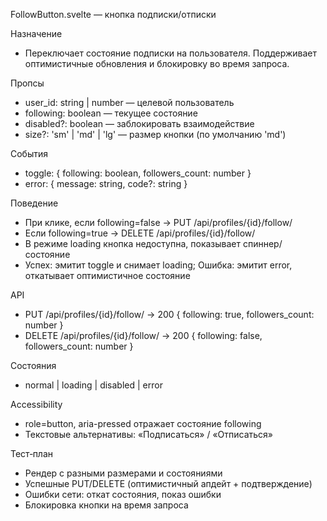 FollowButton.svelte — кнопка подписки/отписки

Назначение
- Переключает состояние подписки на пользователя. Поддерживает оптимистичные обновления и блокировку во время запроса.

Пропсы
- user_id: string | number — целевой пользователь
- following: boolean — текущее состояние
- disabled?: boolean — заблокировать взаимодействие
- size?: 'sm' | 'md' | 'lg' — размер кнопки (по умолчанию 'md')

События
- toggle: { following: boolean, followers_count: number }
- error: { message: string, code?: string }

Поведение
- При клике, если following=false → PUT /api/profiles/{id}/follow/
- Если following=true → DELETE /api/profiles/{id}/follow/
- В режиме loading кнопка недоступна, показывает спиннер/состояние
- Успех: эмитит toggle и снимает loading; Ошибка: эмитит error, откатывает оптимистичное состояние

API
- PUT /api/profiles/{id}/follow/ → 200 { following: true, followers_count: number }
- DELETE /api/profiles/{id}/follow/ → 200 { following: false, followers_count: number }

Состояния
- normal | loading | disabled | error

Accessibility
- role=button, aria-pressed отражает состояние following
- Текстовые альтернативы: «Подписаться» / «Отписаться»

Тест‑план
- Рендер с разными размерами и состояниями
- Успешные PUT/DELETE (оптимистичный апдейт + подтверждение)
- Ошибки сети: откат состояния, показ ошибки
- Блокировка кнопки на время запроса
